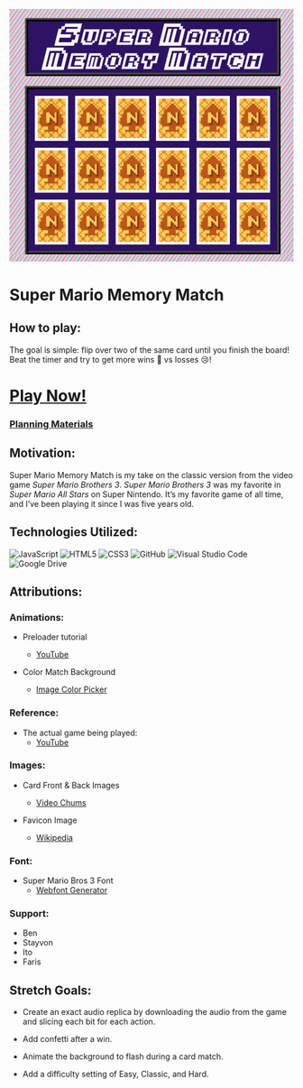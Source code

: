 ![Super Mario Memory Match Logo](/assets/images/logo/mylogo.png)

# Super Mario Memory Match

## How to play:

The goal is simple: flip over two of the same card until you finish the board! Beat the timer and try to get more wins 🥳 vs losses 😢!

# [Play Now!](https://jessr90.github.io/super-mario-memory-match/)

### [Planning Materials](https://docs.google.com/document/d/1KOYUC8L31TqlbbbxBtTCDOSJqEPTgMd1sfMewNFiQv8/edit)

## Motivation:

Super Mario Memory Match is my take on the classic version from the video game *Super Mario Brothers 3*. *Super Mario Brothers 3* was my favorite in *Super Mario All Stars* on Super Nintendo. It’s my favorite game of all time, and I’ve been playing it since I was five years old.

## Technologies Utilized:

![JavaScript](https://img.shields.io/badge/javascript-%23323330.svg?style=for-the-badge&logo=javascript&logoColor=%23F7DF1E)
![HTML5](https://img.shields.io/badge/html5-%23E34F26.svg?style=for-the-badge&logo=html5&logoColor=white)
![CSS3](https://img.shields.io/badge/css3-%231572B6.svg?style=for-the-badge&logo=css3&logoColor=white)
![GitHub](https://img.shields.io/badge/github-%23121011.svg?style=for-the-badge&logo=github&logoColor=white)
![Visual Studio Code](https://img.shields.io/badge/Visual%20Studio%20Code-0078d7.svg?style=for-the-badge&logo=visual-studio-code&logoColor=white)
![Google Drive](https://img.shields.io/badge/Google%20Drive-4285F4?style=for-the-badge&logo=googledrive&logoColor=white)


## Attributions:
### Animations:

* Preloader tutorial
    * [YouTube](https://www.youtube.com/watch?v=s_hO8Pn3u5M&t=230s)

* Color Match Background
    * [Image Color Picker](https://imagecolorpicker.com/)

### Reference:

* The actual game being played:     
    * [YouTube](https://www.youtube.com/watch?v=vlTDP_5AYx4)
    
### Images:

* Card Front & Back Images
    * [Video Chums](https://videochums.com/article/super-mario-bros-3-n-spade-card-game-solutions)

* Favicon Image 
     * [Wikipedia](https://en.wikipedia.org/wiki/Super_Mario_Bros._3#/media/File:Super_Mario_Bros._3_coverart.png)

### Font:

* Super Mario Bros 3 Font
    * [Webfont Generator](https://www.fontsquirrel.com/tools/webfont-generator)

### Support:

* Ben
* Stayvon
* Ito
* Faris


## Stretch Goals:

* Create an exact audio replica by downloading the audio from the game and slicing each bit for each action.

* Add confetti after a win.

* Animate the background to flash during a card match.

* Add a difficulty setting of Easy, Classic, and Hard.